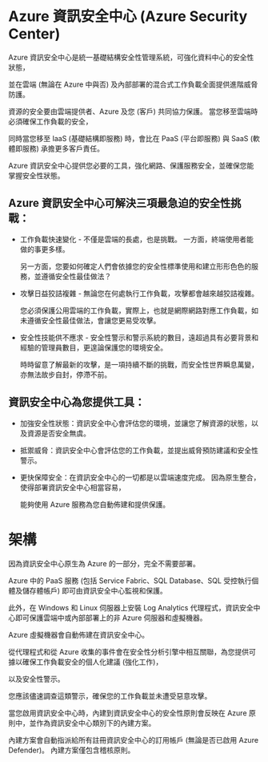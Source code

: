 # Azure 資訊安全中心 (Azure Security Center)

Azure 資訊安全中心是統一基礎結構安全性管理系統，可強化資料中心的安全性狀態，<br>

並在雲端 (無論在 Azure 中與否) 及內部部署的混合式工作負載全面提供進階威脅防護。<br>

資源的安全要由雲端提供者、Azure 及您 (客戶) 共同協力保護。 當您移至雲端時必須確保工作負載的安全，<br>

同時當您移至 IaaS (基礎結構即服務) 時，會比在 PaaS (平台即服務) 與 SaaS (軟體即服務) 承擔更多客戶責任。<br>

Azure 資訊安全中心提供您必要的工具，強化網路、保護服務安全，並確保您能掌握安全性狀態。<br>

## Azure 資訊安全中心可解決三項最急迫的安全性挑戰：<br>

- 工作負載快速變化 - 不僅是雲端的長處，也是挑戰。 一方面，終端使用者能做的事更多樣。 <br>

  另一方面，您要如何確定人們會依據您的安全性標準使用和建立形形色色的服務，並遵循安全性最佳做法？<br>

- 攻擊日益狡詰複雜 - 無論您在何處執行工作負載，攻擊都會越來越狡詰複雜。 <br>
  
  您必須保護公用雲端的工作負載，實際上，也就是網際網路對應工作負載，如未遵循安全性最佳做法，會讓您更易受攻擊。<br>

- 安全性技能供不應求 - 安全性警示和警示系統的數目，遠超過具有必要背景和經驗的管理員數目，更遑論保護您的環境安全。 <br>
  
  時時留意了解最新的攻擊，是一項持續不斷的挑戰，而安全性世界瞬息萬變，亦無法故步自封，停滯不前。<br>

## 資訊安全中心為您提供工具：<br>

- 加強安全性狀態：資訊安全中心會評估您的環境，並讓您了解資源的狀態，以及資源是否安全無虞。<br>

- 抵禦威脅：資訊安全中心會評估您的工作負載，並提出威脅預防建議和安全性警示。<br>

- 更快保障安全：在資訊安全中心的一切都是以雲端速度完成。 因為原生整合，使得部署資訊安全中心相當容易，<br>
  
  能夠使用 Azure 服務為您自動佈建和提供保護。<br>

# 架構

因為資訊安全中心原生為 Azure 的一部分，完全不需要部署。<br>

Azure 中的 PaaS 服務 (包括 Service Fabric、SQL Database、SQL 受控執行個體及儲存體帳戶) 即可由資訊安全中心監視和保護。<br>

此外，在 Windows 和 Linux 伺服器上安裝 Log Analytics 代理程式，資訊安全中心即可保護雲端中或內部部署上的非 Azure 伺服器和虛擬機器。

Azure 虛擬機器會自動佈建在資訊安全中心。<br>

從代理程式和從 Azure 收集的事件會在安全性分析引擎中相互關聯，為您提供可據以確保工作負載安全的個人化建議 (強化工作)，

以及安全性警示。

您應該儘速調查這類警示，確保您的工作負載並未遭受惡意攻擊。<br>

當您啟用資訊安全中心時，內建到資訊安全中心的安全性原則會反映在 Azure 原則中，並作為資訊安全中心類別下的內建方案。 <br>

內建方案會自動指派給所有註冊資訊安全中心的訂用帳戶 (無論是否已啟用 Azure Defender)。 內建方案僅包含稽核原則。<br>
